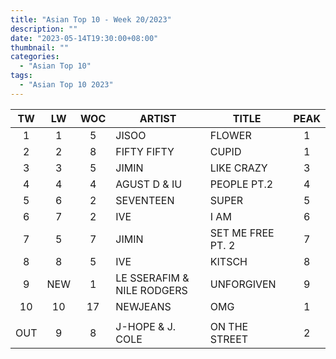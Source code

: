 ```yaml
---
title: "Asian Top 10 - Week 20/2023"
description: ""
date: "2023-05-14T19:30:00+08:00"
thumbnail: ""
categories:
  - "Asian Top 10"
tags:
  - "Asian Top 10 2023"
---
```

<!--more-->
|TW|LW|WOC|ARTIST|TITLE|PEAK|
|:----:|:----:|:----:|----|----|:----:|
|1|1|5|JISOO|FLOWER|1|
|2|2|8|FIFTY FIFTY|CUPID|1|
|3|3|5|JIMIN|LIKE CRAZY|3|
|4|4|4|AGUST D & IU|PEOPLE PT.2|4|
|5|6|2|SEVENTEEN|SUPER|5|
|6|7|2|IVE|I AM|6|
|7|5|7|JIMIN|SET ME FREE PT. 2|7|
|8|8|5|IVE|KITSCH|8|
|9|NEW|1|LE SSERAFIM & NILE RODGERS|UNFORGIVEN|9|
|10|10|17|NEWJEANS|OMG|1|
| | | | | | |
|OUT|9|8|J-HOPE & J. COLE|ON THE STREET|2|